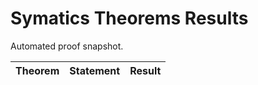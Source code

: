 # Symatics Theorems Results

Automated proof snapshot.

| Theorem | Statement | Result |
|---------|-----------|--------|
